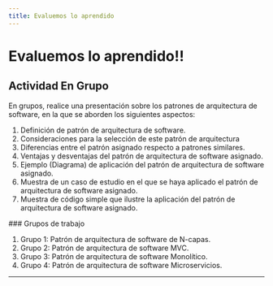 ```yaml
---
title: Evaluemos lo aprendido
---
```



# Evaluemos lo aprendido!! 

## Actividad En Grupo

En grupos, realice una presentación sobre los patrones de arquitectura de software, en la que se aborden los siguientes aspectos:

1. Definición de patrón de arquitectura de software.
2. Consideraciones para la selección de este patrón de arquitectura
3. Diferencias entre el patrón asignado respecto a patrones similares.
4. Ventajas y desventajas del patrón de arquitectura de software asignado.
5. Ejemplo (Diagrama) de aplicación del patrón de arquitectura de software asignado.
6. Muestra de un caso de estudio en el que se haya aplicado el patrón de arquitectura de software asignado.
7. Muestra de código simple que ilustre la aplicación del patrón de arquitectura de software asignado.

### Grupos de trabajo

1. Grupo 1: Patrón de arquitectura de software de N-capas.
2. Grupo 2: Patrón de arquitectura de software MVC.
3. Grupo 3: Patrón de arquitectura de software Monolítico.
4. Grupo 4: Patrón de arquitectura de software Microservicios.

---

<!--
## Quiz - Parcial!!


::::{card-carousel} 1

:::{card}
:margin: 3
:class-body: text-center
:class-header: bg-light text-center
:link: https://forms.gle/HECyffdPmrvK2ygh8
**💬 Quiz 2**
^^^
{image} https://upload.wikimedia.org/wikipedia/commons/thumb/c/c2/Google_Forms_logo_%282014-2020%29.svg/1489px-Google_Forms_logo_%282014-2020%29.svg.png
:height: 100
```

Quiz 2: Patrones arquitectónicos
CRUCES
Explore this book {fas}`arrow-right
:::
::::

-->
